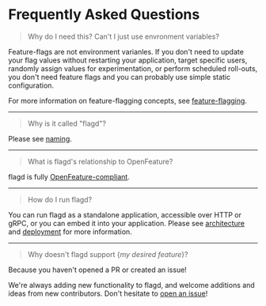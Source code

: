 # Frequently Asked Questions

> Why do I need this? Can't I just use envronment variables?

Feature-flags are not environment varianles.
If you don't need to update your flag values without restarting your application, target specific users, randomly assign values for experimentation, or perform scheduled roll-outs, you don't need feature flags and you can probably use simple static configuration.

For more information on feature-flagging concepts, see [feature-flagging](./concepts/feature-flagging.md).

---

> Why is it called "flagd"?

Please see [naming](./reference/naming.md).

---

> What is flagd's relationship to OpenFeature?

flagd is fully [OpenFeature-compliant](./concepts/feature-flagging.md#openfeature-compliance).

---

> How do I run flagd?

You can run flagd as a standalone application, accessible over HTTP or gRPC, or you can embed it into your application.
Please see [architecture](./architecture.md) and [deployment](./deployment.md) for more information.

---

> Why doesn't flagd support {_my desired feature_}?

Because you haven't opened a PR or created an issue!

We're always adding new functionality to flagd, and welcome additions and ideas from new contributors.
Don't hesitate to [open an issue](https://github.com/open-feature/flagd/issues)!